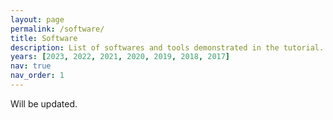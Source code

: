 ```yaml
---
layout: page
permalink: /software/
title: Software
description: List of softwares and tools demonstrated in the tutorial.
years: [2023, 2022, 2021, 2020, 2019, 2018, 2017]
nav: true
nav_order: 1
---
```

<!-- _pages/publications.md -->
Will be updated.